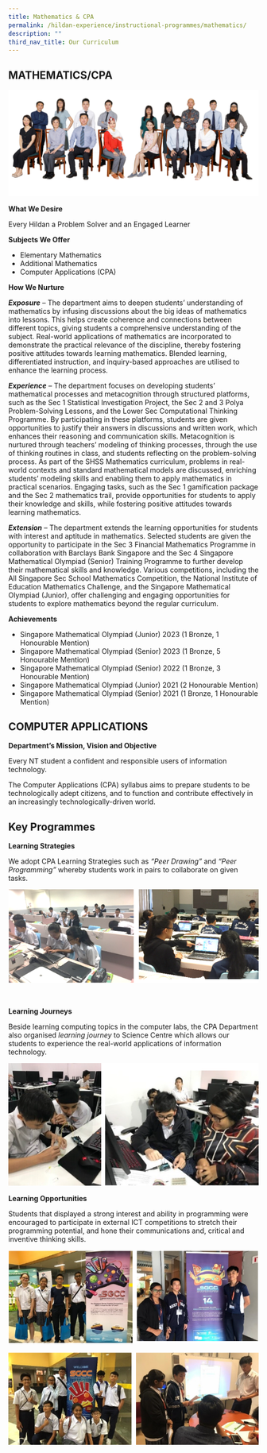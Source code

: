 ```yaml
---
title: Mathematics & CPA
permalink: /hildan-experience/instructional-programmes/mathematics/
description: ""
third_nav_title: Our Curriculum
---
```

MATHEMATICS/CPA
-----------
![](/images/Staff/maths.jpg)

**What We Desire**

Every Hildan a Problem Solver and an Engaged Learner

**Subjects We Offer**

* Elementary Mathematics
* Additional Mathematics
* Computer Applications (CPA)

**How We Nurture**

**_Exposure_** – The department aims to deepen students’ understanding of mathematics by infusing discussions about the big ideas of mathematics into lessons. This helps create coherence and connections between different topics, giving students a comprehensive understanding of the subject. Real-world applications of mathematics are incorporated to demonstrate the practical relevance of the discipline, thereby fostering positive attitudes towards learning mathematics. Blended learning, differentiated instruction, and inquiry-based approaches are utilised to enhance the learning process.

**_Experience_** – The department focuses on developing students’ mathematical processes and metacognition through structured platforms, such as the Sec 1 Statistical Investigation Project, the Sec 2 and 3 Polya Problem-Solving Lessons, and the Lower Sec Computational Thinking Programme. By participating in these platforms, students are given opportunities to justify their answers in discussions and written work, which enhances their reasoning and communication skills. Metacognition is nurtured through teachers’ modeling of thinking processes, through the use of thinking routines in class, and students reflecting on the problem-solving process. As part of the SHSS Mathematics curriculum, problems in real-world contexts and standard mathematical models are discussed, enriching students’ modeling skills and enabling them to apply mathematics in practical scenarios. Engaging tasks, such as the Sec 1 gamification package and the Sec 2 mathematics trail, provide opportunities for students to apply their knowledge and skills, while fostering positive attitudes towards learning mathematics.

**_Extension_** – The department extends the learning opportunities for students with interest and aptitude in mathematics. Selected students are given the opportunity to participate in the Sec 3 Financial Mathematics Programme in collaboration with Barclays Bank Singapore and the Sec 4 Singapore Mathematical Olympiad (Senior) Training Programme to further develop their mathematical skills and knowledge. Various competitions, including the All Singapore Sec School Mathematics Competition, the National Institute of Education Mathematics Challenge, and the Singapore Mathematical Olympiad (Junior), offer challenging and engaging opportunities for students to explore mathematics beyond the regular curriculum.

**Achievements**

* Singapore Mathematical Olympiad (Junior) 2023 (1 Bronze, 1 Honourable Mention)
* Singapore Mathematical Olympiad (Senior) 2023 (1 Bronze, 5 Honourable Mention)
* Singapore Mathematical Olympiad (Senior) 2022 (1 Bronze, 3 Honourable Mention)
* Singapore Mathematical Olympiad (Junior) 2021 (2 Honourable Mention)
* Singapore Mathematical Olympiad (Senior) 2021 (1 Bronze, 1 Honourable Mention)

COMPUTER APPLICATIONS
---------------------
**Department’s Mission, Vision and Objective**

<style> { margin:0;} </style>Every NT student a confident and responsible users of information technology.
<p></p>
<style> { margin:0;} </style>The Computer Applications (CPA) syllabus aims to prepare students to be technologically adept citizens, and to function and contribute effectively in an increasingly technologically-driven world.


Key Programmes
--------------

**Learning Strategies**

We adopt CPA Learning Strategies such as _“Peer Drawing”_ and _“Peer Programming”_ whereby students work in pairs to collaborate on given tasks.

![](/images/Instructional%20Programmes/Computer%20Applications%201.png)

&nbsp; &nbsp; &nbsp;  

**Learning Journeys**

Beside learning computing topics in the computer labs, the CPA Department also organised&nbsp;_learning journey_&nbsp;to Science Centre which allows our students to experience the real-world applications of information technology.


![](/images/Instructional%20Programmes/Computer%20Applications%202.png)

**Learning Opportunities**

Students that displayed a strong interest and ability in programming were encouraged to participate in external ICT competitions to stretch their programming potential, and hone their communications and, critical and inventive thinking skills.

![](/images/Instructional%20Programmes/Computer%20Applications%203.png)

![](/images/Instructional%20Programmes/Computer%20Applications%204.png)